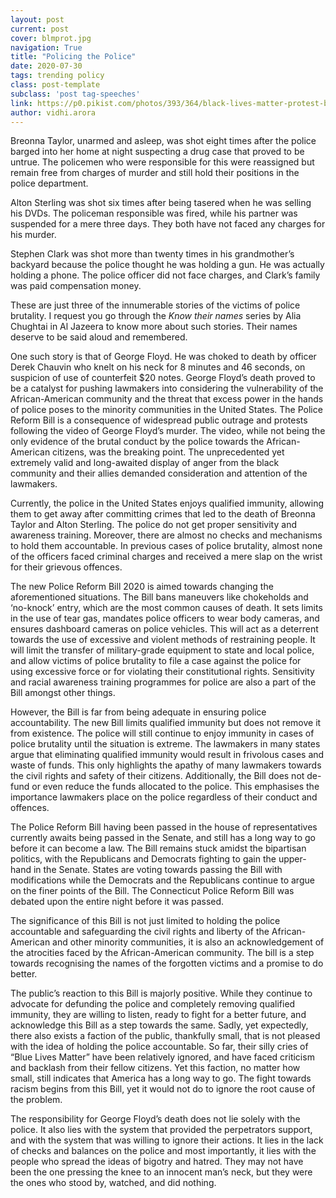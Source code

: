 ```yaml
---
layout: post
current: post
cover: blmprot.jpg
navigation: True
title: "Policing the Police"
date: 2020-07-30
tags: trending policy
class: post-template
subclass: 'post tag-speeches'
link: https://p0.pikist.com/photos/393/364/black-lives-matter-protest-blm-sign-protesters-protestors-anti-racism-people-street.jpg
author: vidhi.arora
---
```

Breonna Taylor, unarmed and asleep, was shot eight times after the police barged into her home at night suspecting a drug case that proved to be untrue. The policemen who were responsible for this were reassigned but remain free from charges of murder and still hold their positions in the police department.

  

Alton Sterling was shot six times after being tasered when he was selling his DVDs. The policeman responsible was fired, while his partner was suspended for a mere three days. They both have not faced any charges for his murder.

  

Stephen Clark was shot more than twenty times in his grandmother’s backyard because the police thought he was holding a gun. He was actually holding a phone. The police officer did not face charges, and Clark’s family was paid compensation money.

  

These are just three of the innumerable stories of the victims of police brutality. I request you go through the *Know their names* series by Alia Chughtai in Al Jazeera to know more about such stories. Their names deserve to be said aloud and remembered.

  

One such story is that of George Floyd. He was choked to death by officer Derek Chauvin who knelt on his neck for 8 minutes and 46 seconds, on suspicion of use of counterfeit $20 notes. George Floyd’s death proved to be a catalyst for pushing lawmakers into considering the vulnerability of the African-American community and the threat that excess power in the hands of police poses to the minority communities in the United States. The Police Reform Bill is a consequence of widespread public outrage and protests following the video of George Floyd’s murder. The video, while not being the only evidence of the brutal conduct by the police towards the African-American citizens, was the breaking point. The unprecedented yet extremely valid and long-awaited display of anger from the black community and their allies demanded consideration and attention of the lawmakers.

  

Currently, the police in the United States enjoys qualified immunity, allowing them to get away after committing crimes that led to the death of Breonna Taylor and Alton Sterling. The police do not get proper sensitivity and awareness training. Moreover, there are almost no checks and mechanisms to hold them accountable. In previous cases of police brutality, almost none of the officers faced criminal charges and received a mere slap on the wrist for their grievous offences.

  

The new Police Reform Bill 2020 is aimed towards changing the aforementioned situations. The Bill bans maneuvers like chokeholds and ‘no-knock’ entry, which are the most common causes of death. It sets limits in the use of tear gas, mandates police officers to wear body cameras, and ensures dashboard cameras on police vehicles. This will act as a deterrent towards the use of excessive and violent methods of restraining people. It will limit the transfer of military-grade equipment to state and local police, and allow victims of police brutality to file a case against the police for using excessive force or for violating their constitutional rights. Sensitivity and racial awareness training programmes for police are also a part of the Bill amongst other things.

  

However, the Bill is far from being adequate in ensuring police accountability. The new Bill limits qualified immunity but does not remove it from existence. The police will still continue to enjoy immunity in cases of police brutality until the situation is extreme. The lawmakers in many states argue that eliminating qualified immunity would result in frivolous cases and waste of funds. This only highlights the apathy of many lawmakers towards the civil rights and safety of their citizens. Additionally, the Bill does not de-fund or even reduce the funds allocated to the police. This emphasises the importance lawmakers place on the police regardless of their conduct and offences.

  

The Police Reform Bill having been passed in the house of representatives currently awaits being passed in the Senate, and still has a long way to go before it can become a law. The Bill remains stuck amidst the bipartisan politics, with the Republicans and Democrats fighting to gain the upper-hand in the Senate. States are voting towards passing the Bill with modifications while the Democrats and the Republicans continue to argue on the finer points of the Bill. The Connecticut Police Reform Bill was debated upon the entire night before it was passed.

  

The significance of this Bill is not just limited to holding the police accountable and safeguarding the civil rights and liberty of the African-American and other minority communities, it is also an acknowledgement of the atrocities faced by the African-American community. The bill is a step towards recognising the names of the forgotten victims and a promise to do better.

  

The public’s reaction to this Bill is majorly positive. While they continue to advocate for defunding the police and completely removing qualified immunity, they are willing to listen, ready to fight for a better future, and acknowledge this Bill as a step towards the same. Sadly, yet expectedly, there also exists a faction of the public, thankfully small, that is not pleased with the idea of holding the police accountable. So far, their silly cries of “Blue Lives Matter” have been relatively ignored, and have faced criticism and backlash from their fellow citizens. Yet this faction, no matter how small, still indicates that America has a long way to go. The fight towards racism begins from this Bill, yet it would not do to ignore the root cause of the problem.

  

The responsibility for George Floyd’s death does not lie solely with the police. It also lies with the system that provided the perpetrators support, and with the system that was willing to ignore their actions. It lies in the lack of checks and balances on the police and most importantly, it lies with the people who spread the ideas of bigotry and hatred. They may not have been the one pressing the knee to an innocent man’s neck, but they were the ones who stood by, watched, and did nothing.
